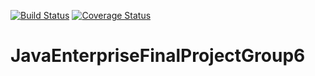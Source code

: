 [![Build Status](https://travis-ci.org/Sheptytskyid/Startup_Platform.svg?branch=master)](https://travis-ci.org/Sheptytskyid/Startup_Platform)
[![Coverage Status](https://coveralls.io/repos/github/Sheptytskyid/Startup_Platform/badge.svg)](https://coveralls.io/github/Sheptytskyid/Startup_Platform)
# JavaEnterpriseFinalProjectGroup6


